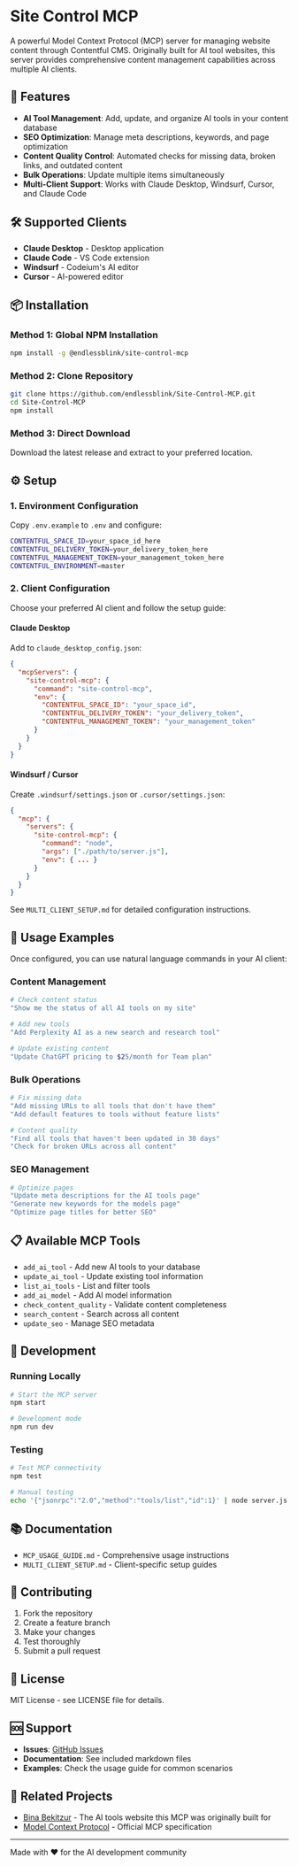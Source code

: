 # Site Control MCP

A powerful Model Context Protocol (MCP) server for managing website content through Contentful CMS. Originally built for AI tool websites, this server provides comprehensive content management capabilities across multiple AI clients.

## 🚀 Features

- **AI Tool Management**: Add, update, and organize AI tools in your content database
- **SEO Optimization**: Manage meta descriptions, keywords, and page optimization
- **Content Quality Control**: Automated checks for missing data, broken links, and outdated content
- **Bulk Operations**: Update multiple items simultaneously
- **Multi-Client Support**: Works with Claude Desktop, Windsurf, Cursor, and Claude Code

## 🛠️ Supported Clients

- **Claude Desktop** - Desktop application
- **Claude Code** - VS Code extension  
- **Windsurf** - Codeium's AI editor
- **Cursor** - AI-powered editor

## 📦 Installation

### Method 1: Global NPM Installation
```bash
npm install -g @endlessblink/site-control-mcp
```

### Method 2: Clone Repository
```bash
git clone https://github.com/endlessblink/Site-Control-MCP.git
cd Site-Control-MCP
npm install
```

### Method 3: Direct Download
Download the latest release and extract to your preferred location.

## ⚙️ Setup

### 1. Environment Configuration
Copy `.env.example` to `.env` and configure:

```bash
CONTENTFUL_SPACE_ID=your_space_id_here
CONTENTFUL_DELIVERY_TOKEN=your_delivery_token_here
CONTENTFUL_MANAGEMENT_TOKEN=your_management_token_here
CONTENTFUL_ENVIRONMENT=master
```

### 2. Client Configuration

Choose your preferred AI client and follow the setup guide:

#### Claude Desktop
Add to `claude_desktop_config.json`:
```json
{
  "mcpServers": {
    "site-control-mcp": {
      "command": "site-control-mcp",
      "env": {
        "CONTENTFUL_SPACE_ID": "your_space_id",
        "CONTENTFUL_DELIVERY_TOKEN": "your_delivery_token",
        "CONTENTFUL_MANAGEMENT_TOKEN": "your_management_token"
      }
    }
  }
}
```

#### Windsurf / Cursor
Create `.windsurf/settings.json` or `.cursor/settings.json`:
```json
{
  "mcp": {
    "servers": {
      "site-control-mcp": {
        "command": "node",
        "args": ["./path/to/server.js"],
        "env": { ... }
      }
    }
  }
}
```

See `MULTI_CLIENT_SETUP.md` for detailed configuration instructions.

## 🎯 Usage Examples

Once configured, you can use natural language commands in your AI client:

### Content Management
```bash
# Check content status
"Show me the status of all AI tools on my site"

# Add new tools
"Add Perplexity AI as a new search and research tool"

# Update existing content
"Update ChatGPT pricing to $25/month for Team plan"
```

### Bulk Operations
```bash
# Fix missing data
"Add missing URLs to all tools that don't have them"
"Add default features to tools without feature lists"

# Content quality
"Find all tools that haven't been updated in 30 days"
"Check for broken URLs across all content"
```

### SEO Management
```bash
# Optimize pages
"Update meta descriptions for the AI tools page"
"Generate new keywords for the models page"
"Optimize page titles for better SEO"
```

## 📋 Available MCP Tools

- `add_ai_tool` - Add new AI tools to your database
- `update_ai_tool` - Update existing tool information
- `list_ai_tools` - List and filter tools
- `add_ai_model` - Add AI model information
- `check_content_quality` - Validate content completeness
- `search_content` - Search across all content
- `update_seo` - Manage SEO metadata

## 🔧 Development

### Running Locally
```bash
# Start the MCP server
npm start

# Development mode
npm run dev
```

### Testing
```bash
# Test MCP connectivity
npm test

# Manual testing
echo '{"jsonrpc":"2.0","method":"tools/list","id":1}' | node server.js
```

## 📚 Documentation

- `MCP_USAGE_GUIDE.md` - Comprehensive usage instructions
- `MULTI_CLIENT_SETUP.md` - Client-specific setup guides

## 🤝 Contributing

1. Fork the repository
2. Create a feature branch
3. Make your changes
4. Test thoroughly
5. Submit a pull request

## 📄 License

MIT License - see LICENSE file for details.

## 🆘 Support

- **Issues**: [GitHub Issues](https://github.com/endlessblink/Site-Control-MCP/issues)
- **Documentation**: See included markdown files
- **Examples**: Check the usage guide for common scenarios

## 🔗 Related Projects

- [Bina Bekitzur](https://github.com/endlessblink/bina-ai-spark) - The AI tools website this MCP was originally built for
- [Model Context Protocol](https://github.com/modelcontextprotocol) - Official MCP specification

---

Made with ❤️ for the AI development community